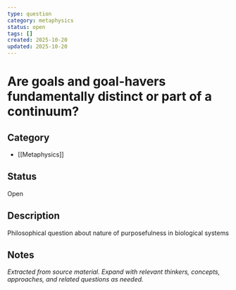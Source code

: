 ```yaml
---
type: question
category: metaphysics
status: open
tags: []
created: 2025-10-20
updated: 2025-10-20
---
```


# Are goals and goal-havers fundamentally distinct or part of a continuum?

## Category

- [[Metaphysics]]

## Status

Open

## Description

Philosophical question about nature of purposefulness in biological systems

## Notes

*Extracted from source material. Expand with relevant thinkers, concepts, approaches, and related questions as needed.*

